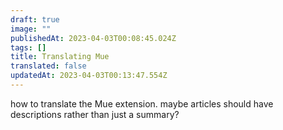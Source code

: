 ```yaml
---
draft: true
image: ""
publishedAt: 2023-04-03T00:08:45.024Z
tags: []
title: Translating Mue
translated: false
updatedAt: 2023-04-03T00:13:47.554Z
---
```


how to translate the Mue extension.
maybe articles should have descriptions rather than just a summary?
